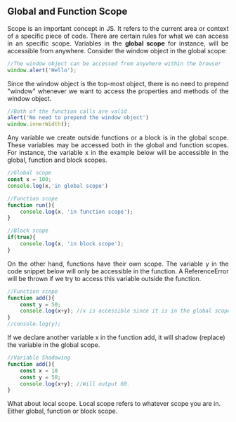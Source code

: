 ## Global and Function Scope
<p align = "justify">Scope is an important concept in JS.  It refers to the current area or context of a specific piece of code. There are certain rules for what we can access in an specific scope. Variables in the <strong>global scope</strong> for instance, will be accessible from anywhere. Consider the window object in the global scope:</p>

```js
//The window object can be accessed from anywhere within the browser 
window.alert('Hello');
```

<p align = "justify">Since the window object is the top-most object, there is no need to prepend "window" whenever we want to access the properties and methods of the window object.</p>

```js
//Both of the function calls are valid
alert('No need to prepend the window object')
window.innerWidth();
```

<p align = "justify">Any variable we create outside functions or a block is in the global scope. These variables may be accessed both in the global and function scopes. For instance, the variable x in the example below will be accessible in the global, function and block scopes.
</p>

```js
//Global scope 
const x = 100;
console.log(x,'in global scope')

//Function scope
function run(){
	console.log(x, 'in function scope');
}

//Block scope 
if(true){
	console.log(x, 'in block scope');
}
```

<p align = "justify">On the other hand, functions have their own scope.  The variable y in the code snippet below will only be accessible in the function. A ReferenceError will be thrown if we try to access this variable outside the function.
</p>

```js
//Function scope 
function add(){
	const y = 50;
	console.log(x+y); //x is accessible since it is in the global scope
}
//console.log(y);
```
 
If we declare another variable x in the function add, it will shadow (replace) the variable in the global scope.

```js
//Variable Shadowing
function add(){
	const x = 10
	const y = 50;
	console.log(x+y); //Will output 60.
}
```

What about local scope. Local scope refers to whatever scope you are in. Either global, function or block scope.